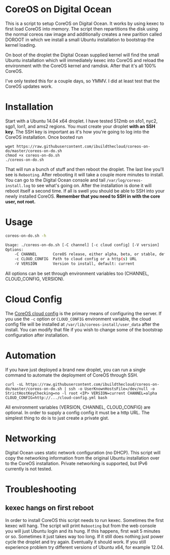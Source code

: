 CoreOS on Digital Ocean
=======================

This is a script to setup CoreOS on Digital Ocean.  It works by using kexec to first load CoreOS into memory.  The script then repartitions the disk using the normal coreos raw image and additionally creates a new parition called DOROOT in which we install a small Ubuntu installation to bootstrap the kernel loading.  

On boot of the droplet the Digital Ocean supplied kernel will find the small Ubuntu installation which will immediately kexec into CoreOS and reload the environment with the CoreOS kernel and ramdisk.  After that it's all 100% CoreOS.

I've only tested this for a couple days, so YMMV.  I did at least test that the CoreOS updates work.

Installation
============

Start with a Ubuntu 14.04 x64 droplet.  I have tested 512mb on sfo1, nyc2, sgp1, lon1, and ams2 regions.  You must create your droplet **with an SSH key**.  The SSH key is important as it's how you're going to log into the CoreOS installation.  Once booted run

    wget https://raw.githubusercontent.com/ibuildthecloud/coreos-on-do/master/coreos-on-do.sh
    chmod +x coreos-on-do.sh
    ./coreos-on-do.sh

That will run a bunch of stuff and then reboot the droplet.  The last line you'll see is `Rebooting`.  After rebooting it will take a couple more minutes to install.  You can go to the Digital Ocean console and tail `/var/log/coreos-install.log` to see what's going on.  After the installation is done it will reboot itself a second time.  If all is swell you should be able to SSH into your newly installed CoreOS.  **Remember that you need to SSH in with the core user, not root.**

Usage
=====

```bash
coreos-on-do.sh -h

Usage: ./coreos-on-do.sh [-C channel] [-c cloud config] [-V version]
Options:
    -C CHANNEL       CoreOS release, either alpha, beta, or stable, default: alpha
    -c CLOUD_CONFIG  Path to cloud config or a http(s) URL
    -V VERSION       Version to install, default: current
```

All options can be set through environment variables too (CHANNEL, CLOUD_CONFIG, VERSION).

Cloud Config
============

The [CoreOS cloud config](http://coreos.com/docs/cluster-management/setup/cloudinit-cloud-config/) is the primary means of configuring the server.  If you use the `-c` option or `CLOUD_CONFIG` environment variable, the cloud config file will be installed at `/var/lib/coreos-install/user_data` after the install.  You can modify that file if you wish to change some of the bootstrap configuration after installation.

Automation
==========

If you have just deployed a brand new droplet, you can run a single command to automate the deployment of CoreOS through SSH.

    curl -sL https://raw.githubusercontent.com/ibuildthecloud/coreos-on-do/master/coreos-on-do.sh | ssh -o UserKnownHostsFile=/dev/null -o StrictHostKeyChecking=no -l root <IP> VERSION=current CHANNEL=alpha CLOUD_CONFIG=http://.../cloud-config.yml bash

All environment variables (VERSION, CHANNEL, CLOUD_CONFIG) are optional.  In order to supply a config config it must be a http URL.  The simplest thing to do is to just create a private gist.

Networking
==========

Digital Ocean uses static network configuration (no DHCP).  This script will copy the networking information from the original Ubuntu installation over to the CoreOS installation.  Private networking is supported, but IPv6 currently is not tested.

Troubleshooting
===============

kexec hangs on first reboot
---------------------------

In order to install CoreOS this script needs to run kexec.  Sometimes the first kexec will hang.  The script will print `Rebooting` but from the web console you will just Ubuntu login and its hung.  If this happens, first wait 5 minutes or so.  Sometimes it just takes way too long.  If it still does nothing just power cycle the droplet and try again.  Eventually it should work.  If you still experience problem try different versions of Ubuntu x64, for example 12.04.
